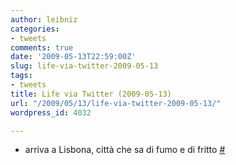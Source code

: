 ```yaml
---
author: leibniz
categories:
- tweets
comments: true
date: '2009-05-13T22:59:00Z'
slug: life-via-twitter-2009-05-13
tags:
- tweets
title: Life via Twitter (2009-05-13)
url: "/2009/05/13/life-via-twitter-2009-05-13/"
wordpress_id: 4032

---
```

* arriva a Lisbona, città che sa di fumo e di fritto [#](https://twitter.com/leibniz/statuses/1782822201)


